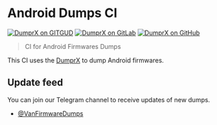 # Android Dumps CI

[![DumprX on GITGUD](https://github.com/VuongDucAnh281107/AndroidDumpsCI/actions/workflows/DumprX_on_GITGUD.yml/badge.svg)](https://github.com/VuongDucAnh281107/AndroidDumpsCI/actions/workflows/DumprX_on_GITGUD.yml)
[![DumprX on GitLab](https://github.com/VuongDucAnh281107/AndroidDumpsCI/actions/workflows/DumprX_on_GitLab.yml/badge.svg)](https://github.com/VuongDucAnh281107/AndroidDumpsCI/actions/workflows/DumprX_on_GitLab.yml)
[![DumprX on GitHub](https://github.com/VuongDucAnh281107/auto_dumper/actions/workflows/DumprX_on_GitHub.yml/badge.svg)](https://github.com/VuongDucAnh281107/auto_dumper/actions/workflows/DumprX_on_GitHub.yml)

> CI for Android Firmwares Dumps

This CI uses the [DumprX](https://github.com/Van-Firmware-Dumps/DumprX) to dump Android firmwares.

## Update feed

You can join our Telegram channel to receive updates of new dumps.

- [@VanFirmwareDumps](https://t.me/VanFirmwareDumps)
